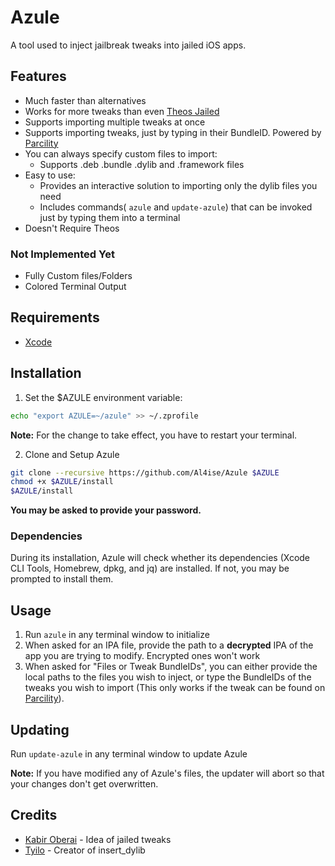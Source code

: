 # Azule

A tool used to inject jailbreak tweaks into jailed iOS apps.

## Features
* Much faster than alternatives
* Works for more tweaks than even [Theos Jailed](https://github.com/kabiroberai/theos-jailed)
* Supports importing multiple tweaks at once
* Supports importing tweaks, just by typing in their BundleID. Powered by [Parcility](https://parcility.co)
* You can always specify custom files to import:
  - Supports .deb .bundle .dylib and .framework files
* Easy to use:
  - Provides an interactive solution to importing only the dylib files you need
  - Includes commands( ```azule``` and ```update-azule```) that can be invoked just by typing them into a terminal
* Doesn't Require Theos

### Not Implemented Yet
* Fully Custom files/Folders
* Colored Terminal Output

## Requirements
* [Xcode](https://apps.apple.com/us/app/xcode/id497799835?ls=1&mt=12)

## Installation
1. Set the $AZULE environment variable:
```zsh
echo "export AZULE=~/azule" >> ~/.zprofile
```
**Note:** For the change to take effect, you have to restart your terminal.

2. Clone and Setup Azule
```zsh
git clone --recursive https://github.com/Al4ise/Azule $AZULE
chmod +x $AZULE/install
$AZULE/install
```
**You may be asked to provide your password.**

### Dependencies 
During its installation, Azule will check whether its dependencies (Xcode CLI Tools, Homebrew, dpkg, and jq) are installed. If not, you may be prompted to install them.

## Usage
1. Run ```azule``` in any terminal window to initialize
2. When asked for an IPA file, provide the path to a **decrypted** IPA of the app you are trying to modify. Encrypted ones won't work
4. When asked for "Files or Tweak BundleIDs", you can either provide the local paths to the files you wish to inject, or type the BundleIDs of the tweaks you wish to import (This only works if the tweak can be found on [Parcility](https://parcility.co)).

## Updating
Run ```update-azule``` in any terminal window to update Azule

**Note:** If you have modified any of Azule's files, the updater will abort so that your changes don't get overwritten.

## Credits

* [Kabir Oberai](https://github.com/kabiroberai/theos-jailed) - Idea of jailed tweaks
* [Tyilo](https://github.com/Tyilo/insert_dylib) - Creator of insert_dylib
